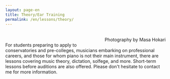 ```yaml
---
layout: page-en
title: Theory/Ear Training
permalink: /en/lessons/theory/
---
```


<p style="margin-bottom: 5px;"><img src="/img/theory books 1.jpg" alt=""></p>
<p style="float:right;" class="voltaire">Photography by Masa Hokari</p>

<br>

For students preparing to apply to conservatories and pre-colleges, musicians embarking on professional careers, and those for whom piano is not their main instrument, there are lessons covering music theory, dictation, solfege, and more. Short-term lessons before auditions are also offered. Please don't hesitate to contact me for more information.

